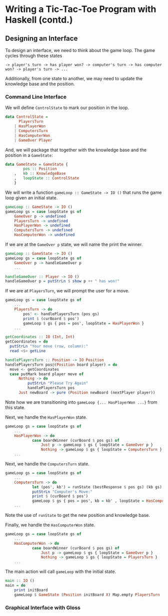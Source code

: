# Writing a Tic-Tac-Toe Program with Haskell (contd.)

## Designing an Interface 

To design an interface, we need to think about the game loop. The game cycles through these states

```
-> player's turn -> has player won? -> computer's turn -> has computer won? -> player's turn -> ...
```

Additionally, from one state to another, we may need to update the knowledge base and the position.

### Command Line Interface

We will define `ControlState` to mark our position in the loop.

```haskell
data ControlState = 
      PlayersTurn 
    | HasPlayerWon
    | ComputersTurn
    | HasComputerWon
    | GameOver Player
```

And, we will package that together with the knowledge base and the position in a `GameState`:

```haskell
data GameState = GameState {
        pos :: Position
    ,   kb :: KnowledgeBase
    ,   loopState :: ControlState
    }
```

We will write a function `gameLoop :: GameState -> IO ()` that runs the game loop given an initial state.

```haskell
gameLoop :: GameState -> IO ()
gameLoop gs = case loopState gs of
    GameOver p -> undefined
    PlayersTurn -> undefined
    HasPlayerWon -> undefined
    ComputersTurn -> undefined
    HasComputerWon -> undefined
```

If we are at the `GameOver p` state, we will name the print the winner.

```haskell
gameLoop :: GameState -> IO ()
gameLoop gs = case loopState gs of
    GameOver p -> handleGameOver p
    ...

handleGameOver :: Player -> IO ()
handleGameOver p = putStrLn $ show p ++ " has won!"
```

If we are at `PlayersTurn`, we will prompt the user for a move.

```haskell
gameLoop gs = case loopState gs of
    ...
    PlayersTurn -> do
        pos' <- handlePlayersTurn (pos gs) 
        print $ (curBoard $ pos')
        gameLoop $ gs { pos = pos', loopState = HasPlayerWon }
    ...

getCoordinates :: IO (Int, Int)
getCoordinates = do
  putStrLn "Your move (row, column):"
  read <$> getLine

handlePlayersTurn :: Position -> IO Position
handlePlayersTurn pos@(Position board player) = do
  move <- getCoordinates
  case putMark board player move of
      Nothing -> do
          putStrLn "Please Try Again"
          handlePlayersTurn pos
      Just newBoard -> pure (Position newBoard (nextPlayer player))
```

Note how we are transitioning into `gameLoop {... HasPlayerWon ...}` from this state.

Next, we handle the `HasPlayerWon` state.

```haskell
gameLoop gs = case loopState gs of
    ...
    HasPlayerWon -> do
            case boardWinner (curBoard $ pos gs) of
                Just p -> gameLoop $ gs { loopState = GameOver p }
                Nothing -> gameLoop $ gs { loopState = ComputersTurn }
    ...
```

Next, we handle the `ComputersTurn` state.

```haskell
gameLoop gs = case loopState gs of
    ...
    ComputersTurn -> do
            let (pos', kb') = runState (bestResponse $ pos gs) (kb gs)
            putStrLn "Computer's Move:"
            print $ (curBoard $ pos')
            gameLoop $ gs { pos = pos', kb = kb' , loopState = HasComputerWon }
    ...
```
Note the use of `runState` to get the new position and knowledge base.

Finally, we handle the `HasComputerWon` state.

```haskell
gameLoop gs = case loopState gs of
    ...
    HasComputerWon -> do
            case boardWinner (curBoard $ pos gs) of
                Just p -> gameLoop $ gs { loopState = GameOver p }
                Nothing -> gameLoop $ gs { loopState = PlayersTurn }
    ...
```

The main action will call `gameLoop` with the initial state.

```haskell
main :: IO ()
main = do
    print initBoard
    gameLoop $ GameState (Position initBoard X) Map.empty PlayersTurn
```

### Graphical Interface with Gloss
